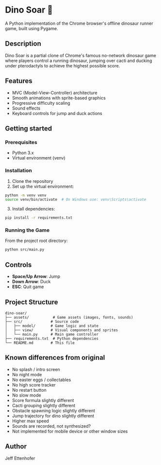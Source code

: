 # Dino Soar 🦖

A Python implementation of the Chrome browser's offline dinosaur runner game, built using Pygame.

## Description

Dino Soar is a partial clone of Chrome's famous no-network dinosaur game where players control a running dinosaur, jumping over cacti and ducking under pterodactyls to achieve the highest possible score.

## Features

- MVC (Model-View-Controller) architecture
- Smooth animations with sprite-based graphics
- Progressive difficulty scaling
- Sound effects
- Keyboard controls for jump and duck actions

## Getting started

### Prerequisites

- Python 3.x
- Virtual environment (venv)

### Installation

1. Clone the repository
2. Set up the virtual environment:
```bash
python -m venv venv
source venv/bin/activate  # On Windows use: venv\Scripts\activate
```
3. Install dependencies:
```bash
pip install -r requirements.txt
```

### Running the Game

From the project root directory:
```bash
python src/main.py
```

## Controls

- **Space/Up Arrow**: Jump
- **Down Arrow**: Duck
- **ESC**: Quit game

## Project Structure

```
dino-soar/
├── assets/           # Game assets (images, fonts, sounds)
├── src/             # Source code
│   ├── model/       # Game logic and state
│   ├── view/        # Visual components and sprites
│   └── main.py      # Main game controller
├── requirements.txt  # Python dependencies
└── README.md        # This file
```

## Known differences from original

- No splash / intro screen
- No night mode
- No easter eggs / collectables
- No high score tracker
- No restart button
- No slow mode
- Score formula slightly different
- Cacti grouping slightly different
- Obstacle spawning logic slightly different
- Jump trajectory for dino slightly different
- Higher max speed
- Sounds are recorded, not synthesized?
- Not implemented for mobile device or other window sizes

## Author

Jeff Ettenhofer
